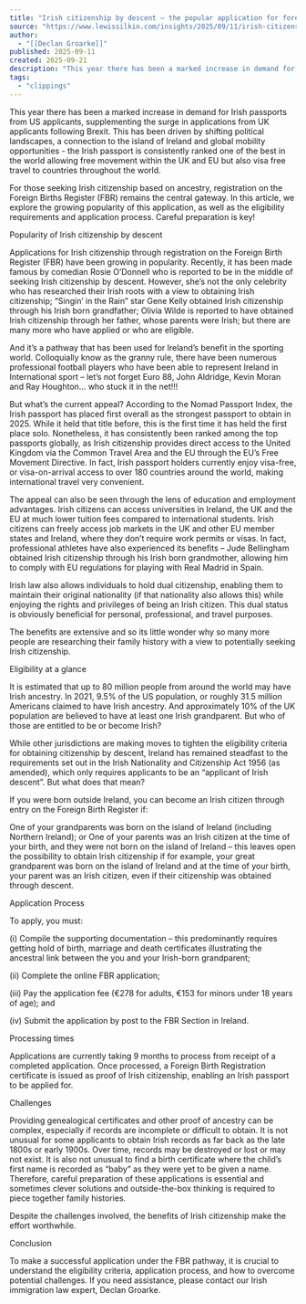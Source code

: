 ```yaml
---
title: "Irish citizenship by descent – the popular application for foreign birth registration"
source: "https://www.lewissilkin.com/insights/2025/09/11/irish-citizenship-by-descent-the-popular-application-for-foreign-birth-registration"
author:
  - "[[Declan Groarke]]"
published: 2025-09-11
created: 2025-09-21
description: "This year there has been a marked increase in demand for Irish passports from US applicants, supplementing the surge in applications from UK applicants following Brexit. This has been driven by shifting political landscapes, a connection to the island of Ireland and global mobility opportunities -  the Irish passport is consistently ranked one of the best in the world allowing free movement within the UK and EU but also visa free travel to countries throughout the world."
tags:
  - "clippings"
---
```

This year there has been a marked increase in demand for Irish passports from US applicants, supplementing the surge in applications from UK applicants following Brexit. This has been driven by shifting political landscapes, a connection to the island of Ireland and global mobility opportunities - the Irish passport is consistently ranked one of the best in the world allowing free movement within the UK and EU but also visa free travel to countries throughout the world.

For those seeking Irish citizenship based on ancestry, registration on the Foreign Births Register (FBR) remains the central gateway. In this article, we explore the growing popularity of this application, as well as the eligibility requirements and application process. Careful preparation is key!

Popularity of Irish citizenship by descent

Applications for Irish citizenship through registration on the Foreign Birth Register (FBR) have been growing in popularity. Recently, it has been made famous by comedian Rosie O’Donnell who is reported to be in the middle of seeking Irish citizenship by descent. However, she’s not the only celebrity who has researched their Irish roots with a view to obtaining Irish citizenship; “Singin’ in the Rain” star Gene Kelly obtained Irish citizenship through his Irish born grandfather; Olivia Wilde is reported to have obtained Irish citizenship through her father, whose parents were Irish; but there are many more who have applied or who are eligible.

And it’s a pathway that has been used for Ireland’s benefit in the sporting world. Colloquially know as the granny rule, there have been numerous professional football players who have been able to represent Ireland in International sport – let’s not forget Euro 88, John Aldridge, Kevin Moran and Ray Houghton… who stuck it in the net!!!

But what’s the current appeal? According to the Nomad Passport Index, the Irish passport has placed first overall as the strongest passport to obtain in 2025. While it held that title before, this is the first time it has held the first place solo. Nonetheless, it has consistently been ranked among the top passports globally, as Irish citizenship provides direct access to the United Kingdom via the Common Travel Area and the EU through the EU’s Free Movement Directive. In fact, Irish passport holders currently enjoy visa-free, or visa-on-arrival access to over 180 countries around the world, making international travel very convenient.

The appeal can also be seen through the lens of education and employment advantages. Irish citizens can access universities in Ireland, the UK and the EU at much lower tuition fees compared to international students. Irish citizens can freely access job markets in the UK and other EU member states and Ireland, where they don’t require work permits or visas. In fact, professional athletes have also experienced its benefits – Jude Bellingham obtained Irish citizenship through his Irish born grandmother, allowing him to comply with EU regulations for playing with Real Madrid in Spain.

Irish law also allows individuals to hold dual citizenship, enabling them to maintain their original nationality (if that nationality also allows this) while enjoying the rights and privileges of being an Irish citizen. This dual status is obviously beneficial for personal, professional, and travel purposes.

The benefits are extensive and so its little wonder why so many more people are researching their family history with a view to potentially seeking Irish citizenship.

Eligibility at a glance

It is estimated that up to 80 million people from around the world may have Irish ancestry. In 2021, 9.5% of the US population, or roughly 31.5 million Americans claimed to have Irish ancestry. And approximately 10% of the UK population are believed to have at least one Irish grandparent. But who of those are entitled to be or become Irish?

While other jurisdictions are making moves to tighten the eligibility criteria for obtaining citizenship by descent, Ireland has remained steadfast to the requirements set out in the Irish Nationality and Citizenship Act 1956 (as amended), which only requires applicants to be an “applicant of Irish descent”. But what does that mean?

If you were born outside Ireland, you can become an Irish citizen through entry on the Foreign Birth Register if:

One of your grandparents was born on the island of Ireland (including Northern Ireland); or
One of your parents was an Irish citizen at the time of your birth, and they were not born on the island of Ireland – this leaves open the possibility to obtain Irish citizenship if for example, your great grandparent was born on the island of Ireland and at the time of your birth, your parent was an Irish citizen, even if their citizenship was obtained through descent.

Application Process

To apply, you must:

(i) Compile the supporting documentation – this predominantly requires getting hold of birth, marriage and death certificates illustrating the ancestral link between the you and your Irish-born grandparent;

(ii) Complete the online FBR application;

(iii) Pay the application fee (€278 for adults, €153 for minors under 18 years of age); and

(iv) Submit the application by post to the FBR Section in Ireland.

Processing times

Applications are currently taking 9 months to process from receipt of a completed application. Once processed, a Foreign Birth Registration certificate is issued as proof of Irish citizenship, enabling an Irish passport to be applied for.

Challenges

Providing genealogical certificates and other proof of ancestry can be complex, especially if records are incomplete or difficult to obtain. It is not unusual for some applicants to obtain Irish records as far back as the late 1800s or early 1900s. Over time, records may be destroyed or lost or may not exist. It is also not unusual to find a birth certificate where the child’s first name is recorded as “baby” as they were yet to be given a name. Therefore, careful preparation of these applications is essential and sometimes clever solutions and outside-the-box thinking is required to piece together family histories.

Despite the challenges involved, the benefits of Irish citizenship make the effort worthwhile.

Conclusion

To make a successful application under the FBR pathway, it is crucial to understand the eligibility criteria, application process, and how to overcome potential challenges. If you need assistance, please contact our Irish immigration law expert, Declan Groarke.